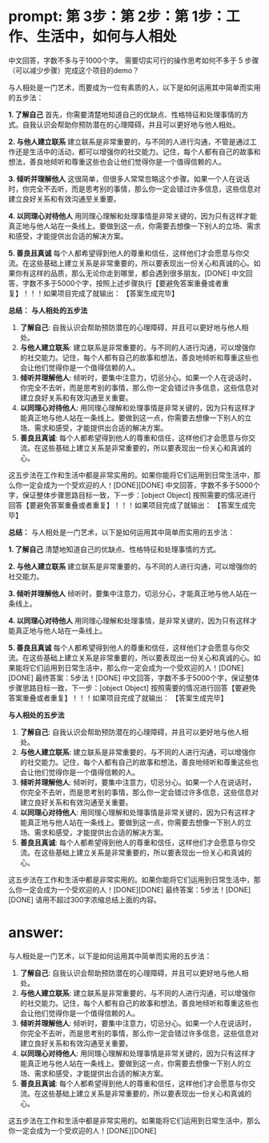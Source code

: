 # prompt: 第 3步：第 2步：第 1步：工作、生活中，如何与人相处
中文回答，字数不多与于1000个字。
需要切实可行的操作思考如何不多于 5 步骤 （可以减少步骤）完成这个项目的demo？

与人相处是一门艺术，而要成为一位有素质的人，以下是如何运用其中简单而实用的五步法：

**1. 了解自己**
首先，你需要清楚地知道自己的优缺点、性格特征和处理事情的方式。自我认识会帮助你预防潜在的心理障碍，并且可以更好地与他人相处。

**2. 与他人建立联系**
建立联系是非常重要的，与不同的人进行沟通，不管是通过工作还是生活中的活动，都可以增强你的社交能力。记住，每个人都有自己的故事和想法，善良地倾听和尊重这些也会让他们觉得你是一个值得信赖的人。

**3. 倾听并理解他人**
这很简单，但很多人常常忽略这个步骤。如果一个人在说话时，你完全不去听，而是思考别的事情，那么你一定会错过许多信息，这些信息对建立良好关系和有效沟通至关重要。

**4. 以同理心对待他人**
用同理心理解和处理事情是非常关键的，因为只有这样才能真正地与他人站在一条线上。要做到这一点，你需要去想像一下别人的立场、需求和感受，才能提供出合适的解决方案。

**5. 善良且真诚**
每个人都希望得到他人的尊重和信任，这样他们才会愿意与你交流。在这些基础上建立关系是非常重要的，所以要表现出一份关心和真诚的心。如果你有这样的品质，那么无论你走到哪里，都会遇到很多朋友。[DONE]
中文回答，字数不多于5000个字，按照上述步骤执行【要避免答案重叠或者重复】！！！如果项目完成了就输出： 【答案生成完毕】

**总结：** 
**与人相处的五步法**

1.  **了解自己**: 自我认识会帮助预防潜在的心理障碍，并且可以更好地与他人相处。
2.  **与他人建立联系**: 建立联系是非常重要的，与不同的人进行沟通，可以增强你的社交能力。记住，每个人都有自己的故事和想法，善良地倾听和尊重这些也会让他们觉得你是一个值得信赖的人。
3.  **倾听并理解他人**: 倾听时，要集中注意力，切忌分心。如果一个人在说话时，你完全不去听，而是思考别的事情，那么你一定会错过许多信息，这些信息对建立良好关系和有效沟通至关重要。
4.  **以同理心对待他人**: 用同理心理解和处理事情是非常关键的，因为只有这样才能真正地与他人站在一条线上。要做到这一点，你需要去想像一下别人的立场、需求和感受，才能提供出合适的解决方案。
5.  **善良且真诚**: 每个人都希望得到他人的尊重和信任，这样他们才会愿意与你交流。在这些基础上建立关系是非常重要的，所以要表现出一份关心和真诚的心。

这五步法在工作和生活中都是非常实用的。如果你能将它们运用到日常生活中，那么你一定会成为一个受欢迎的人！[DONE][DONE]
中文回答，字数不多于5000个字，保证整体步骤思路目标一致，下一步：[object Object]
按照需要的情况进行回答【要避免答案重叠或者重复】！！！如果项目完成了就输出： 【答案生成完毕】

**总结：** 
与人相处是一门艺术，以下是如何运用其中简单而实用的五步法：

**1. 了解自己**
清楚地知道自己的优缺点、性格特征和处理事情的方式。

**2. 与他人建立联系**
建立联系是非常重要的，与不同的人进行沟通，可以增强你的社交能力。

**3. 倾听并理解他人**
倾听时，要集中注意力，切忌分心，才能真正地与他人站在一条线上。

**4. 以同理心对待他人**
用同理心理解和处理事情，是非常关键的，因为只有这样才能真正地与他人站在一条线上。

**5. 善良且真诚**
每个人都希望得到他人的尊重和信任，这样他们才会愿意与你交流。在这些基础上建立关系是非常重要的，所以要表现出一份关心和真诚的心。如果能将它们运用到日常生活中，那么你一定会成为一个受欢迎的人！[DONE][DONE]
最终答案：5步法！[DONE]
中文回答，字数不多于5000个字，保证整体步骤思路目标一致，下一步：[object Object]
按照需要的情况进行回答【要避免答案重叠或者重复】！！！如果项目完成了就输出： 【答案生成完毕】

**与人相处的五步法**

1.  **了解自己**: 自我认识会帮助预防潜在的心理障碍，并且可以更好地与他人相处。
2.  **与他人建立联系**: 建立联系是非常重要的，与不同的人进行沟通，可以增强你的社交能力。记住，每个人都有自己的故事和想法，善良地倾听和尊重这些也会让他们觉得你是一个值得信赖的人。
3.  **倾听并理解他人**: 倾听时，要集中注意力，切忌分心。如果一个人在说话时，你完全不去听，而是思考别的事情，那么你一定会错过许多信息，这些信息对建立良好关系和有效沟通至关重要。
4.  **以同理心对待他人**: 用同理心理解和处理事情是非常关键的，因为只有这样才能真正地与他人站在一条线上。要做到这一点，你需要去想像一下别人的立场、需求和感受，才能提供出合适的解决方案。
5.  **善良且真诚**: 每个人都希望得到他人的尊重和信任，这样他们才会愿意与你交流。在这些基础上建立关系是非常重要的，所以要表现出一份关心和真诚的心。

这五步法在工作和生活中都是非常实用的。如果你能将它们运用到日常生活中，那么你一定会成为一个受欢迎的人！[DONE][DONE]
最终答案：5步法！[DONE][DONE]
请用不超过300字浓缩总结上面的内容。
# answer: 
 与人相处是一门艺术，以下是如何运用其中简单而实用的五步法：

1.  **了解自己**: 自我认识会帮助预防潜在的心理障碍，并且可以更好地与他人相处。
2.  **与他人建立联系**: 建立联系是非常重要的，与不同的人进行沟通，可以增强你的社交能力。记住，每个人都有自己的故事和想法，善良地倾听和尊重这些也会让他们觉得你是一个值得信赖的人。
3.  **倾听并理解他人**: 倾听时，要集中注意力，切忌分心。如果一个人在说话时，你完全不去听，而是思考别的事情，那么你一定会错过许多信息，这些信息对建立良好关系和有效沟通至关重要。
4.  **以同理心对待他人**: 用同理心理解和处理事情是非常关键的，因为只有这样才能真正地与他人站在一条线上。要做到这一点，你需要去想像一下别人的立场、需求和感受，才能提供出合适的解决方案。
5.  **善良且真诚**: 每个人都希望得到他人的尊重和信任，这样他们才会愿意与你交流。在这些基础上建立关系是非常重要的，所以要表现出一份关心和真诚的心。

这五步法在工作和生活中都是非常实用的。如果能将它们运用到日常生活中，那么你一定会成为一个受欢迎的人！[DONE][DONE]
